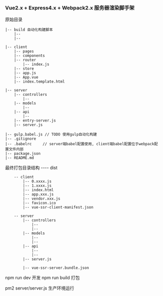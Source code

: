 ### Vue2.x + Express4.x + Webpack2.x 服务器渲染脚手架


原始目录

	|-- build 自动化构建脚本
		|--
		|--

	|-- client
		|-- pages
		|-- components
		|-- router
			|-- index.js
		|-- store
		|-- app.js
		|-- App.vue
		|-- index.template.html

	|-- server
		|-- controllers
			|--
		|-- models
			|--
		|-- api
			|--
		|-- entry-server.js
		|-- server.js

	|-- gulp.babel.js // TODO 使用gulp自动化构建
	|-- .gitignore  
	|-- .babelrc     // server端babel配置使用, client端babel配置位于webpack配置文件内部
	|-- package.json
	|-- README.md




最终打包目录结构
	---- dist

		-- client
			|-- 0.xxxx.js
			|-- 1.xxxx.js
			|-- index.html
			|-- app.xxx.js
			|-- vendor.xxx.js
			|-- favicon.ico
			|-- vue-ssr-client-manifest.json

		-- server
			|-- controllers
				|--
				|--
			|-- models
				|--
				|--
			|-- api
				|--
				|--
			|-- server.js
			
			|-- vue-ssr-server.bundle.json


npm run dev 开发
npm run build 打包

pm2 server/server.js 生产环境运行
